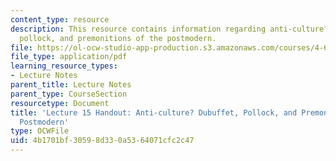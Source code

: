 ```yaml
---
content_type: resource
description: This resource contains information regarding anti-culture? dubuffet,
  pollock, and premonitions of the postmodern.
file: https://ol-ocw-studio-app-production.s3.amazonaws.com/courses/4-602-modern-art-and-mass-culture-spring-2012/4b1701bf30598d330a5364071cfc2c47_MIT4_602S12_lec15.pdf
file_type: application/pdf
learning_resource_types:
- Lecture Notes
parent_title: Lecture Notes
parent_type: CourseSection
resourcetype: Document
title: 'Lecture 15 Handout: Anti-culture? Dubuffet, Pollock, and Premonitions of the
  Postmodern'
type: OCWFile
uid: 4b1701bf-3059-8d33-0a53-64071cfc2c47
---
```

